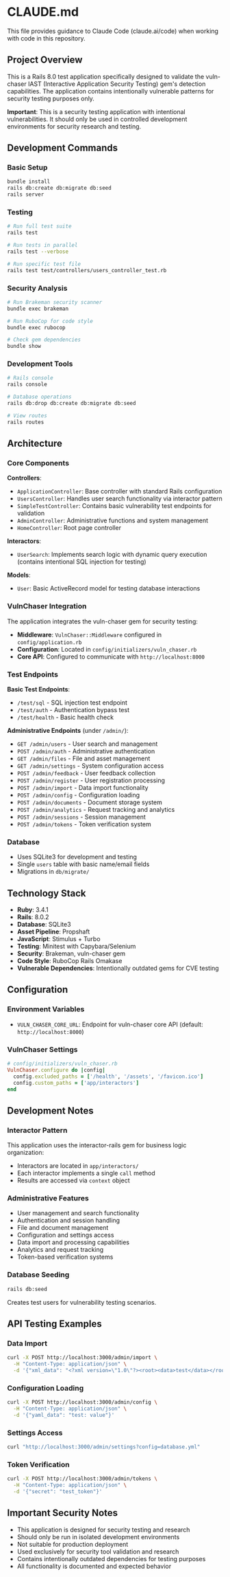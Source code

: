 # CLAUDE.md

This file provides guidance to Claude Code (claude.ai/code) when working with code in this repository.

## Project Overview

This is a Rails 8.0 test application specifically designed to validate the vuln-chaser IAST (Interactive Application Security Testing) gem's detection capabilities. The application contains intentionally vulnerable patterns for security testing purposes only.

**Important**: This is a security testing application with intentional vulnerabilities. It should only be used in controlled development environments for security research and testing.

## Development Commands

### Basic Setup
```bash
bundle install
rails db:create db:migrate db:seed
rails server
```

### Testing
```bash
# Run full test suite
rails test

# Run tests in parallel
rails test --verbose

# Run specific test file
rails test test/controllers/users_controller_test.rb
```

### Security Analysis
```bash
# Run Brakeman security scanner
bundle exec brakeman

# Run RuboCop for code style
bundle exec rubocop

# Check gem dependencies
bundle show
```

### Development Tools
```bash
# Rails console
rails console

# Database operations
rails db:drop db:create db:migrate db:seed

# View routes
rails routes
```

## Architecture

### Core Components

**Controllers**:
- `ApplicationController`: Base controller with standard Rails configuration
- `UsersController`: Handles user search functionality via interactor pattern
- `SimpleTestController`: Contains basic vulnerability test endpoints for validation
- `AdminController`: Administrative functions and system management
- `HomeController`: Root page controller

**Interactors**:
- `UserSearch`: Implements search logic with dynamic query execution (contains intentional SQL injection for testing)

**Models**:
- `User`: Basic ActiveRecord model for testing database interactions

### VulnChaser Integration
The application integrates the vuln-chaser gem for security testing:

- **Middleware**: `VulnChaser::Middleware` configured in `config/application.rb`
- **Configuration**: Located in `config/initializers/vuln_chaser.rb`
- **Core API**: Configured to communicate with `http://localhost:8000`

### Test Endpoints

**Basic Test Endpoints**:
- `/test/sql` - SQL injection test endpoint
- `/test/auth` - Authentication bypass test
- `/test/health` - Basic health check

**Administrative Endpoints** (under `/admin/`):
- `GET /admin/users` - User search and management
- `POST /admin/auth` - Administrative authentication
- `GET /admin/files` - File and asset management
- `GET /admin/settings` - System configuration access
- `POST /admin/feedback` - User feedback collection
- `POST /admin/register` - User registration processing
- `POST /admin/import` - Data import functionality
- `POST /admin/config` - Configuration loading
- `POST /admin/documents` - Document storage system
- `POST /admin/analytics` - Request tracking and analytics
- `POST /admin/sessions` - Session management
- `POST /admin/tokens` - Token verification system

### Database
- Uses SQLite3 for development and testing
- Single `users` table with basic name/email fields
- Migrations in `db/migrate/`

## Technology Stack

- **Ruby**: 3.4.1
- **Rails**: 8.0.2  
- **Database**: SQLite3
- **Asset Pipeline**: Propshaft
- **JavaScript**: Stimulus + Turbo
- **Testing**: Minitest with Capybara/Selenium
- **Security**: Brakeman, vuln-chaser gem
- **Code Style**: RuboCop Rails Omakase
- **Vulnerable Dependencies**: Intentionally outdated gems for CVE testing

## Configuration

### Environment Variables
- `VULN_CHASER_CORE_URL`: Endpoint for vuln-chaser core API (default: `http://localhost:8000`)

### VulnChaser Settings
```ruby
# config/initializers/vuln_chaser.rb
VulnChaser.configure do |config|
  config.excluded_paths = ['/health', '/assets', '/favicon.ico']
  config.custom_paths = ['app/interactors']
end
```

## Development Notes

### Interactor Pattern
This application uses the interactor-rails gem for business logic organization:
- Interactors are located in `app/interactors/`
- Each interactor implements a single `call` method
- Results are accessed via `context` object

### Administrative Features
- User management and search functionality
- Authentication and session handling
- File and document management
- Configuration and settings access
- Data import and processing capabilities
- Analytics and request tracking
- Token-based verification systems

### Database Seeding
```bash
rails db:seed
```
Creates test users for vulnerability testing scenarios.

## API Testing Examples

### Data Import
```bash
curl -X POST http://localhost:3000/admin/import \
  -H "Content-Type: application/json" \
  -d '{"xml_data": "<?xml version=\"1.0\"?><root><data>test</data></root>"}'
```

### Configuration Loading
```bash
curl -X POST http://localhost:3000/admin/config \
  -H "Content-Type: application/json" \
  -d '{"yaml_data": "test: value"}'
```

### Settings Access
```bash
curl "http://localhost:3000/admin/settings?config=database.yml"
```

### Token Verification
```bash
curl -X POST http://localhost:3000/admin/tokens \
  -H "Content-Type: application/json" \
  -d '{"secret": "test_token"}'
```

## Important Security Notes

- This application is designed for security testing and research
- Should only be run in isolated development environments  
- Not suitable for production deployment
- Used exclusively for security tool validation and research
- Contains intentionally outdated dependencies for testing purposes
- All functionality is documented and expected behavior